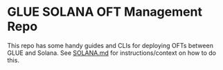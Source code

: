 # GLUE SOLANA OFT Management Repo

This repo has some handy guides and CLIs for deploying OFTs between GLUE and Solana. See [SOLANA.md](SOLANA.md) for instructions/context on how to do this.
